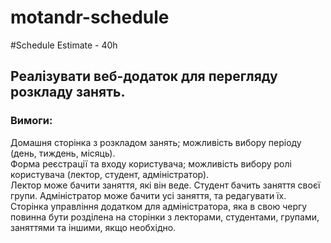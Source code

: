 # motandr-schedule
#Schedule Estimate - 40h

## Реалізувати веб-додаток для перегляду розкладу занять.
### Вимоги:
Домашня сторінка з розкладом занять; можливість вибору періоду (день, тиждень, місяць). <br>
Форма реєстрації та входу користувача; можливість вибору ролі користувача (лектор, студент, адміністратор). <br>
Лектор може бачити заняття, які він веде. Студент бачить заняття своєї групи. Адміністратор може бачити усі заняття, та редагувати їх. <br>
Сторінка управління додатком для адміністратора, яка в свою чергу повинна бути розділена на сторінки з лекторами, студентами, групами, заняттями та іншими, якщо необхідно.
